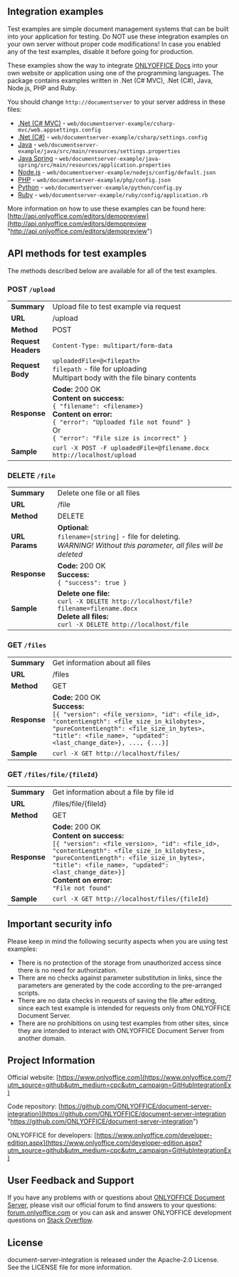 ## Integration examples

Test examples are simple document management systems that can be built into your application for testing.
Do NOT use these integration examples on your own server without proper code modifications!
In case you enabled any of the test examples, disable it before going for production.

These examples show the way to integrate [ONLYOFFICE Docs][2] into your own website or application using one of the programming languages.
The package contains examples written in .Net (C# MVC), .Net (C#), Java, Node.js, PHP and Ruby.

You should change `http://documentserver` to your server address in these files:
* [.Net (C# MVC)](https://github.com/ONLYOFFICE/document-server-integration/tree/master/web/documentserver-example/csharp-mvc) - `web/documentserver-example/csharp-mvc/web.appsettings.config`
* [.Net (C#)](https://github.com/ONLYOFFICE/document-server-integration/tree/master/web/documentserver-example/csharp) - `web/documentserver-example/csharp/settings.config`
* [Java](https://github.com/ONLYOFFICE/document-server-integration/tree/master/web/documentserver-example/java) - `web/documentserver-example/java/src/main/resources/settings.properties`
* [Java Spring](https://github.com/ONLYOFFICE/document-server-integration/tree/master/web/documentserver-example/java-spring) - `web/documentserver-example/java-spring/src/main/resources/application.properties`
* [Node.js](https://github.com/ONLYOFFICE/document-server-integration/tree/master/web/documentserver-example/nodejs) - `web/documentserver-example/nodejs/config/default.json`
* [PHP](https://github.com/ONLYOFFICE/document-server-integration/tree/master/web/documentserver-example/php) - `web/documentserver-example/php/config.json`
* [Python](https://github.com/ONLYOFFICE/document-server-integration/tree/master/web/documentserver-example/python) - `web/documentserver-example/python/config.py`
* [Ruby](https://github.com/ONLYOFFICE/document-server-integration/tree/master/web/documentserver-example/ruby) - `web/documentserver-example/ruby/config/application.rb`

More information on how to use these examples can be found here: [http://api.onlyoffice.com/editors/demopreview](http://api.onlyoffice.com/editors/demopreview "http://api.onlyoffice.com/editors/demopreview")

## API methods for test examples

The methods described below are available for all of the test examples.

### POST `/upload`

|                        |                                                              |
| ---------------------- | ------------------------------------------------------------ |
| **Summary**            | Upload file to test example via request                      |
| **URL**                | /upload                                                      |
| **Method**             | POST                                                         |
| **Request<br>Headers** | `Content-Type: multipart/form-data`                          |
| **Request<br>Body**    | `uploadedFile=@<filepath>`<br> `filepath` - file for uploading<br />Multipart body with the file binary contents |
| **Response**           | **Code:** 200 OK <br />**Content on success:**<br /> `{ "filename": <filename>}`<br />**Content on error:**<br /> `{ "error": "Uploaded file not found" }` <br /> Or <br /> `{ "error": "File size is incorrect" }` |
| **Sample**             | `curl -X POST -F uploadedFile=@filename.docx http://localhost/upload` |


### DELETE `/file`

|                    |                                                              |
| ------------------ | ------------------------------------------------------------ |
| **Summary**        | Delete one file or all files                                 |
| **URL**            | /file                                                        |
| **Method**         | DELETE                                                       |
| ****URL Params**** | **Optional:**<br /> `filename=[string]` - file for deleting. <br /> *WARNING! Without this parameter, all files will be deleted* |
| **Response**       | **Code:** 200 OK <br /> **Success:**<br /> `{ "success": true }` |
| **Sample**         | **Delete one file:**<br />`curl -X DELETE http://localhost/file?filename=filename.docx`<br />**Delete all files:**<br />`curl -X DELETE http://localhost/file`<br /> |


### GET `/files`

|                    |                                                              |
| ------------------ | ------------------------------------------------------------ |
| **Summary**        | Get information about all files                              |
| **URL**            | /files                                                       |
| **Method**         | GET                                                          |
| **Response**       | **Code:** 200 OK <br /> **Success:**<br /> `[{ "version": <file_version>, "id": <file_id>, "contentLength": <file_size_in_kilobytes>, "pureContentLength": <file_size_in_bytes>, "title": <file_name>, "updated": <last_change_date>}, ..., {...}]` |
| **Sample**         | `curl -X GET http://localhost/files/`                        |


### GET `/files/file/{fileId}`

|                    |                                                              |
| ------------------ | ------------------------------------------------------------ |
| **Summary**        | Get information about a file by file id                      |
| **URL**            | /files/file/{fileId}                                         |
| **Method**         | GET                                                          |
| **Response**       | **Code:** 200 OK <br />**Content on success:**<br /> `[{ "version": <file_version>, "id": <file_id>, "contentLength": <file_size_in_kilobytes>, "pureContentLength": <file_size_in_bytes>, "title": <file_name>, "updated": <last_change_date>}]`<br />**Content on error:**<br /> `"File not found"` |
| **Sample**         | `curl -X GET http://localhost/files/{fileId}`                |

## Important security info

Please keep in mind the following security aspects when you are using test examples:

* There is no protection of the storage from unauthorized access since there is no need for authorization.
* There are no checks against parameter substitution in links, since the parameters are generated by the code according to the pre-arranged scripts.
* There are no data checks in requests of saving the file after editing, since each test example is intended for requests only from ONLYOFFICE Document Server.
* There are no prohibitions on using test examples from other sites, since they are intended to interact with ONLYOFFICE Document Server from another domain.

## Project Information

Official website: [https://www.onlyoffice.com](https://www.onlyoffice.com/?utm_source=github&utm_medium=cpc&utm_campaign=GitHubIntegrationEx)

Code repository: [https://github.com/ONLYOFFICE/document-server-integration](https://github.com/ONLYOFFICE/document-server-integration "https://github.com/ONLYOFFICE/document-server-integration")

ONLYOFFICE for developers: [https://www.onlyoffice.com/developer-edition.aspx](https://www.onlyoffice.com/developer-edition.aspx?utm_source=github&utm_medium=cpc&utm_campaign=GitHubIntegrationEx)

## User Feedback and Support

If you have any problems with or questions about [ONLYOFFICE Document Server][2], please visit our official forum to find answers to your questions: [forum.onlyoffice.com][1] or you can ask and answer ONLYOFFICE development questions on [Stack Overflow][3].

  [1]: https://forum.onlyoffice.com
  [2]: https://github.com/ONLYOFFICE/DocumentServer
  [3]: http://stackoverflow.com/questions/tagged/onlyoffice
  
## License

document-server-integration is released under the Apache-2.0 License. See the LICENSE file for more information.
